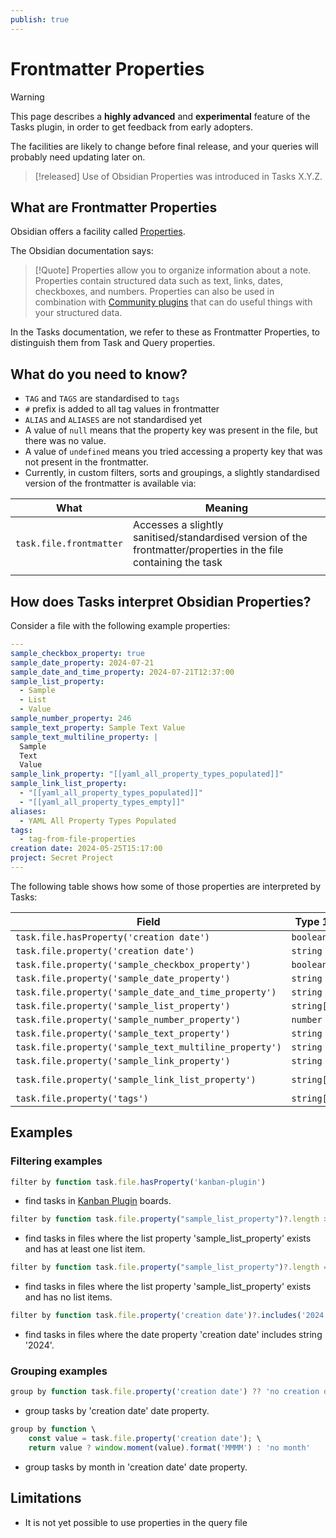 ```yaml
---
publish: true
---
```


# Frontmatter Properties

> [!warning]
> This page describes a **highly advanced** and **experimental** feature of the Tasks plugin, in order to get feedback from early adopters.
>
> The facilities are likely to change before final release, and your queries will probably need updating later on.

> [!released]
> Use of Obsidian Properties was introduced in Tasks X.Y.Z.

## What are Frontmatter Properties

Obsidian offers a facility called [Properties](https://help.obsidian.md/Editing+and+formatting/Properties).

The Obsidian documentation says:

> [!Quote]
> Properties allow you to organize information about a note. Properties contain structured data such as text, links, dates, checkboxes, and numbers. Properties can also be used in combination with [Community plugins](https://help.obsidian.md/Extending+Obsidian/Community+plugins) that can do useful things with your structured data.

In the Tasks documentation, we refer to these as Frontmatter Properties, to distinguish them from Task and Query properties.

## What do you need to know?

- `TAG` and `TAGS` are standardised to `tags`
- `#` prefix is added to all tag values in frontmatter
- `ALIAS` and `ALIASES` are not standardised yet
- A value of `null` means that the property key was present in the file, but there was no value.
- A value of `undefined` means you tried accessing a property key that was not present in the frontmatter.
- Currently, in custom filters, sorts and groupings, a slightly standardised version of the frontmatter is available via:

| What                    | Meaning                                                                                                          |
| ----------------------- | ---------------------------------------------------------------------------------------------------------------- |
| `task.file.frontmatter` | Accesses a slightly sanitised/standardised version of the frontmatter/properties in the file containing the task |
|                         |                                                                                                                  |

## How does Tasks interpret Obsidian Properties?

Consider a file with the following example properties:

<!-- TODO this was copied from docs_sample_for_task_properties_reference.md - embed the content automatically in future... -->

```yaml
---
sample_checkbox_property: true
sample_date_property: 2024-07-21
sample_date_and_time_property: 2024-07-21T12:37:00
sample_list_property:
  - Sample
  - List
  - Value
sample_number_property: 246
sample_text_property: Sample Text Value
sample_text_multiline_property: |
  Sample
  Text
  Value
sample_link_property: "[[yaml_all_property_types_populated]]"
sample_link_list_property:
  - "[[yaml_all_property_types_populated]]"
  - "[[yaml_all_property_types_empty]]"
aliases:
  - YAML All Property Types Populated
tags:
  - tag-from-file-properties
creation date: 2024-05-25T15:17:00
project: Secret Project
---
```

The following table shows how some of those properties are interpreted by Tasks:

<!-- placeholder to force blank line before included text --><!-- include: TaskProperties.test.task_frontmatter_properties.approved.md -->

| Field | Type 1 | Example 1 |
| ----- | ----- | ----- |
| `task.file.hasProperty('creation date')` | `boolean` | `true` |
| `task.file.property('creation date')` | `string` | `'2024-05-25T15:17:00'` |
| `task.file.property('sample_checkbox_property')` | `boolean` | `true` |
| `task.file.property('sample_date_property')` | `string` | `'2024-07-21'` |
| `task.file.property('sample_date_and_time_property')` | `string` | `'2024-07-21T12:37:00'` |
| `task.file.property('sample_list_property')` | `string[]` | `['Sample', 'List', 'Value']` |
| `task.file.property('sample_number_property')` | `number` | `246` |
| `task.file.property('sample_text_property')` | `string` | `'Sample Text Value'` |
| `task.file.property('sample_text_multiline_property')` | `string` | `'Sample\nText\nValue\n'` |
| `task.file.property('sample_link_property')` | `string` | `'[[yaml_all_property_types_populated]]'` |
| `task.file.property('sample_link_list_property')` | `string[]` | `['[[yaml_all_property_types_populated]]', '[[yaml_all_property_types_empty]]']` |
| `task.file.property('tags')` | `string[]` | `['#tag-from-file-properties']` |

<!-- placeholder to force blank line after included text --><!-- endInclude -->

## Examples

### Filtering examples

<!-- placeholder to force blank line before included text --><!-- include: CustomFilteringExamples.test.obsidian_properties_task.file.frontmatter_docs.approved.md -->

```javascript
filter by function task.file.hasProperty('kanban-plugin')
```

- find tasks in [Kanban Plugin](https://github.com/mgmeyers/obsidian-kanban) boards.

```javascript
filter by function task.file.property("sample_list_property")?.length > 0
```

- find tasks in files where the list property 'sample_list_property' exists and has at least one list item.

```javascript
filter by function task.file.property("sample_list_property")?.length === 0
```

- find tasks in files where the list property 'sample_list_property' exists and has no list items.

```javascript
filter by function task.file.property('creation date')?.includes('2024') ?? false
```

- find tasks in files where the date property 'creation date' includes string '2024'.

<!-- placeholder to force blank line after included text --><!-- endInclude -->

### Grouping examples

<!-- placeholder to force blank line before included text --><!-- include: CustomGroupingExamples.test.obsidian_properties_task.file.frontmatter_docs.approved.md -->

```javascript
group by function task.file.property('creation date') ?? 'no creation date'
```

- group tasks by 'creation date' date property.

```javascript
group by function \
    const value = task.file.property('creation date'); \
    return value ? window.moment(value).format('MMMM') : 'no month'
```

- group tasks by month in 'creation date' date property.

<!-- placeholder to force blank line after included text --><!-- endInclude -->

## Limitations

- It is not yet possible to use properties in the query file
